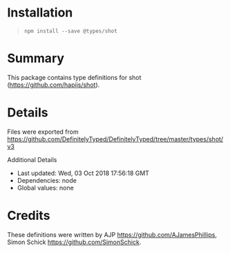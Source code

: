 # Installation
> `npm install --save @types/shot`

# Summary
This package contains type definitions for shot (https://github.com/hapijs/shot).

# Details
Files were exported from https://github.com/DefinitelyTyped/DefinitelyTyped/tree/master/types/shot/v3

Additional Details
 * Last updated: Wed, 03 Oct 2018 17:56:18 GMT
 * Dependencies: node
 * Global values: none

# Credits
These definitions were written by AJP <https://github.com/AJamesPhillips>, Simon Schick <https://github.com/SimonSchick>.
